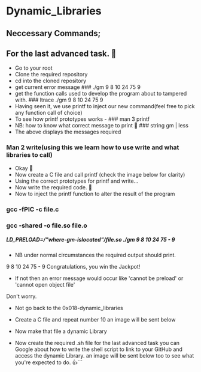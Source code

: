 # Dynamic_Libraries
## Neccessary Commands;
## For the last advanced task. 🐋
- Go to your root
- Clone the required repository
- cd into the cloned repository 
- get current error message ### ./gm 9 8 10 24 75 9
- get the function calls used to develop the program about to tampered with. ### ltrace ./gm 9 8 10 24 75 9
- Having seen it, we use printf to inject our new command(feel free to pick any function call of choice)
- To see how printf prototypes works  - ### man 3 printf
- NB: how to know what correct message to print 🤔 ### string gm | less
- The above  displays the messages required
### Man 2 write(using this we learn how to use write and what libraries to call)
- Okay 🙂
- Now create a C file and call printf (check the image below for clarity)
- Using the correct prototypes for printf and write...  
- Now write the required code. 🐋
- Now to inject the printf function to alter the result of the program 

### gcc -fPIC  -c file.c
### gcc -shared -o file.so file.o
##### LD_PRELOAD=/"where-gm-islocated"/file.so ./gm 9 8 10 24 75 - 9
- NB under normal circumstances the required output should print.

9 8 10 24 75 - 9
Congratulations, you win the Jackpot!

- If not then an error message would occur like 'cannot be preload' or 'cannot open object file'

Don't worry.
- Not go back to the 0x018-dynamic_libraries
- Create a C file and repeat number 10 an image will be sent below
- Now make that file a dynamic Library 

- Now create the required .sh file for the last advanced task you can Google about how to write the shell script to link to your GitHub and access the  dynamic Library. an image will be sent below too to see what you're expected to do. 👍```
